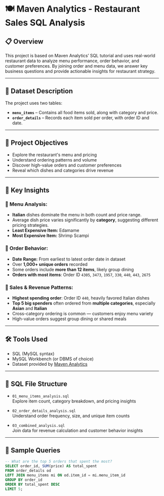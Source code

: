 # 🍽️ Maven Analytics - Restaurant Sales SQL Analysis

## 📋 Overview
This project is based on Maven Analytics’ SQL tutorial and uses real-world restaurant data to analyze menu performance, order behavior, and customer preferences. By joining order and menu data, we answer key business questions and provide actionable insights for restaurant strategy.

---

## 📂 Dataset Description

The project uses two tables:
- **`menu_items`** – Contains all food items sold, along with category and price.
- **`order_details`** – Records each item sold per order, with order ID and date.

---

## 🎯 Project Objectives

- Explore the restaurant's menu and pricing
- Understand ordering patterns and volume
- Discover high-value orders and customer preferences
- Reveal which dishes and categories drive revenue

---

## 🧠 Key Insights

### 🔹 Menu Analysis:
- **Italian** dishes dominate the menu in both count and price range.
- Average dish price varies significantly by **category**, suggesting different pricing strategies.
- **Least Expensive Item:** Edamame
- **Most Expensive Item:** Shrimp Scampi

### 🔹 Order Behavior:
- **Date Range:** From earliest to latest order date in dataset
- Over **1,000+ unique orders** recorded
- Some orders include **more than 12 items**, likely group dining
- **Orders with most items**: Order ID `4305`, `3473`, `1957`, `330`, `440`, `443`, `2675`

### 🔹 Sales & Revenue Patterns:
- **Highest spending order**: Order ID `440`, heavily favored Italian dishes
- **Top 5 big spenders** often ordered from **multiple categories**, especially **Asian** and **Italian**
- Cross-category ordering is common — customers enjoy menu variety
- High-value orders suggest group dining or shared meals

---

## 🛠️ Tools Used

- SQL (MySQL syntax)
- MySQL Workbench (or DBMS of choice)
- Dataset provided by [Maven Analytics]([https://www.mavenanalytics.io/](https://mavenanalytics.io/data-playground?order=date_added%2Cdesc&pageSize=10&search=restaurant%20orders))

---

## 📁 SQL File Structure

- `01_menu_items_analysis.sql`  
  Explore item count, category breakdown, and pricing insights

- `02_order_details_analysis.sql`  
  Understand order frequency, size, and unique item counts

- `03_combined_analysis.sql`  
  Join data for revenue calculation and customer behavior insights

---

## 📌 Sample Queries

```sql
-- What are the top 5 orders that spent the most?
SELECT order_id, SUM(price) AS total_spent
FROM order_details od
LEFT JOIN menu_items mi ON od.item_id = mi.menu_item_id
GROUP BY order_id
ORDER BY total_spent DESC
LIMIT 5;

